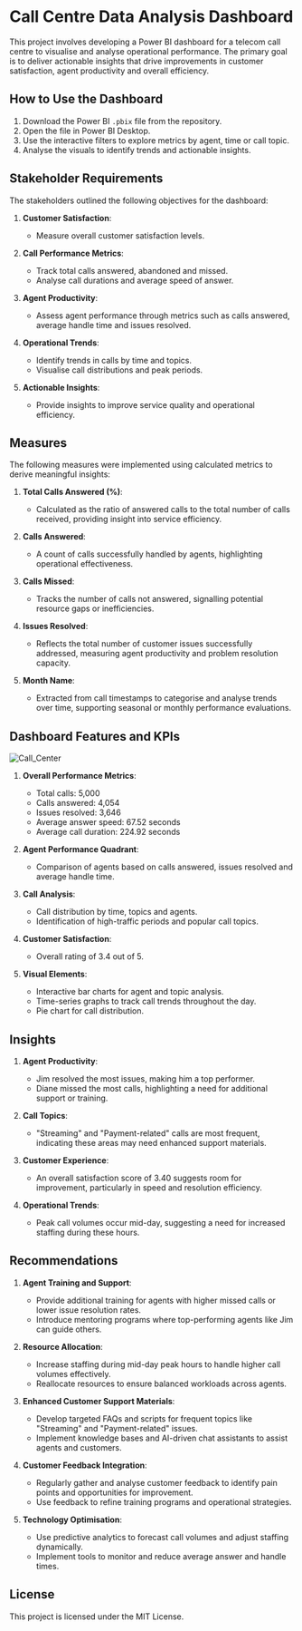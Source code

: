 
# Call Centre Data Analysis Dashboard

This project involves developing a Power BI dashboard for a telecom call centre to visualise and analyse operational performance. The primary goal is to deliver actionable insights that drive improvements in customer satisfaction, agent productivity and overall efficiency.


## How to Use the Dashboard
1. Download the Power BI `.pbix` file from the repository.
2. Open the file in Power BI Desktop.
3. Use the interactive filters to explore metrics by agent, time or call topic.
4. Analyse the visuals to identify trends and actionable insights.

## Stakeholder Requirements
The stakeholders outlined the following objectives for the dashboard:

1. **Customer Satisfaction**:
   - Measure overall customer satisfaction levels.

2. **Call Performance Metrics**:
   - Track total calls answered, abandoned and missed.
   - Analyse call durations and average speed of answer.

3. **Agent Productivity**:
   - Assess agent performance through metrics such as calls answered, average handle time and issues resolved.

4. **Operational Trends**:
   - Identify trends in calls by time and topics.
   - Visualise call distributions and peak periods.

5. **Actionable Insights**:
   - Provide insights to improve service quality and operational efficiency.

## Measures
The following measures were implemented using calculated metrics to derive meaningful insights:

1. **Total Calls Answered (%)**:
   - Calculated as the ratio of answered calls to the total number of calls received, providing insight into service efficiency.

2. **Calls Answered**:
   - A count of calls successfully handled by agents, highlighting operational effectiveness.

3. **Calls Missed**:
   - Tracks the number of calls not answered, signalling potential resource gaps or inefficiencies.

4. **Issues Resolved**:
   - Reflects the total number of customer issues successfully addressed, measuring agent productivity and problem resolution capacity.

5. **Month Name**:
   - Extracted from call timestamps to categorise and analyse trends over time, supporting seasonal or monthly performance evaluations.

## Dashboard Features and KPIs

![Call_Center](https://github.com/user-attachments/assets/5f34199b-7e45-46be-afae-2e1dbe51f6b1)

1. **Overall Performance Metrics**:
   - Total calls: 5,000
   - Calls answered: 4,054
   - Issues resolved: 3,646
   - Average answer speed: 67.52 seconds
   - Average call duration: 224.92 seconds

2. **Agent Performance Quadrant**:
   - Comparison of agents based on calls answered, issues resolved and average handle time.

3. **Call Analysis**:
   - Call distribution by time, topics and agents.
   - Identification of high-traffic periods and popular call topics.

4. **Customer Satisfaction**:
   - Overall rating of 3.4 out of 5.

5. **Visual Elements**:
   - Interactive bar charts for agent and topic analysis.
   - Time-series graphs to track call trends throughout the day.
   - Pie chart for call distribution.

## Insights
1. **Agent Productivity**:
   - Jim resolved the most issues, making him a top performer.
   - Diane missed the most calls, highlighting a need for additional support or training.

2. **Call Topics**:
   - "Streaming" and "Payment-related" calls are most frequent, indicating these areas may need enhanced support materials.

3. **Customer Experience**:
   - An overall satisfaction score of 3.40 suggests room for improvement, particularly in speed and resolution efficiency.

4. **Operational Trends**:
   - Peak call volumes occur mid-day, suggesting a need for increased staffing during these hours.

## Recommendations 
1. **Agent Training and Support**:
   - Provide additional training for agents with higher missed calls or lower issue resolution rates.
   - Introduce mentoring programs where top-performing agents like Jim can guide others.

2. **Resource Allocation**:
   - Increase staffing during mid-day peak hours to handle higher call volumes effectively.
   - Reallocate resources to ensure balanced workloads across agents.

3. **Enhanced Customer Support Materials**:
   - Develop targeted FAQs and scripts for frequent topics like "Streaming" and "Payment-related" issues.
   - Implement knowledge bases and AI-driven chat assistants to assist agents and customers.

4. **Customer Feedback Integration**:
   - Regularly gather and analyse customer feedback to identify pain points and opportunities for improvement.
   - Use feedback to refine training programs and operational strategies.

5. **Technology Optimisation**:
   - Use predictive analytics to forecast call volumes and adjust staffing dynamically.
   - Implement tools to monitor and reduce average answer and handle times.

## License
This project is licensed under the MIT License.

